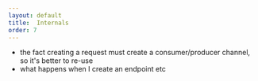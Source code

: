 ```yaml
---
layout: default
title:  Internals
order: 7
---
```

- the fact creating a request must create a consumer/producer channel, so it's better to re-use
- what happens when I create an endpoint etc
